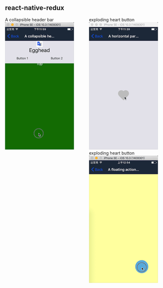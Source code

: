## react-native-redux

<div style="margin:0,padding:0px;float:left">
	<div>A collapsible header bar</div>
	<img src="./Examples/CollapsibleHeaderBar.gif">
</div>

<div style="margin:0,padding:0px;float:right">
	<div>exploding heart button</div>
	<img src="./Examples/ExplodingHeartButton.gif">
</div>

<div style="margin:0,padding:0px;float:right">
    <div>exploding heart button</div>
    <img src="./Examples/FloatingButton.gif">
</div>

